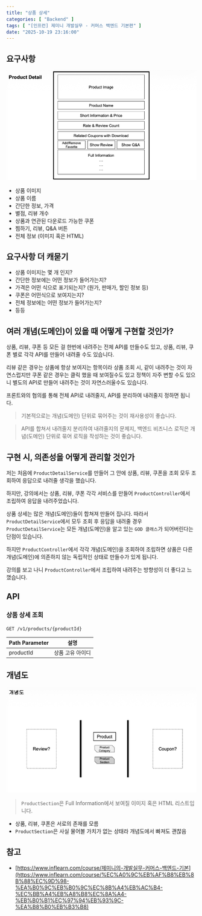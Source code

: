 ```yaml
---
title: "상품 상세"
categories: [ "Backend" ]
tags: [ "[인프런] 제미니 개발실무 - 커머스 백엔드 기본편" ]
date: "2025-10-19 23:16:00"
---
```


## 요구사항

![](/assets/img/posts/2025/10/2025-10-19-상품-상세/132370744299000.png)

- 상품 이미지
- 상품 이름
- 간단한 정보, 가격
- 별점, 리뷰 개수
- 상품과 연관된 다운로드 가능한 쿠폰
- 찜하기, 리뷰, Q&A 버튼
- 전체 정보 (이미지 혹은 HTML)

## 요구사항 더 캐묻기

- 상품 이미지는 몇 개 인지?
- 간단한 정보에는 어떤 정보가 들어가는지?
- 가격은 어떤 식으로 표기되는지? (원가, 판매가, 할인 정보 등)
- 쿠폰은 어떤식으로 보여지는지?
- 전체 정보에는 어떤 정보가 들어가는지?
- 등등

## 여러 개념(도메인)이 있을 때 어떻게 구현할 것인가?

상품, 리뷰, 쿠폰 등 모든 걸 한번에 내려주는 전체 API를 만들수도 있고,
상품, 리뷰, 쿠폰 별로 각각 API를 만들어 내려줄 수도 있습니다.

리뷰 같은 경우는 상품에 항상 보여지는 항목이라 상품 조회 시, 같이 내려주는 것이 자연스럽지만
쿠폰 같은 경우는 클릭 했을 때 보여질수도 있고 정책이 자주 변할 수도 있으니 별도의 API로 만들어 내려주는 것이 자연스러울수도 있습니다.

프론트와의 협의를 통해 전체 API로 내려줄지, API를 분리하여 내려줄지 정하면 됩니다.

> 기본적으로는 개념(도메인) 단위로 묶어주는 것이 재사용성이 좋습니다.

> API를 합쳐서 내려줄지 분리하여 내려줄지의 문제지, 백엔드 비즈니스 로직은 개념(도메인) 단위로 묶어 로직을 작성하는 것이 좋습니다.

## 구현 시, 의존성을 어떻게 관리할 것인가

저는 처음에 `ProductDetailService`를 만들어 그 안에 상품, 리뷰, 쿠폰을 조회 모두 조회하여 응답으로 내려줄 생각을 했습니다.

하지만, 강의에서는 상품, 리뷰, 쿠폰 각각 서비스를 만들어 `ProductController`에서 조립하여 응답을 내려주었습니다.

상품 상세는 많은 개념(도메인)들이 합쳐져 만들어 집니다. 따라서 `ProductDetailService`에서 모두 조회 후 응답을 내려줄 경우
`ProductDetailService`는 모든 개념(도메인)을 알고 있는 `GOD 클래스`가 되어버린다는 단점이 있습니다.

하지만 `ProductController`에서 각각 개념(도메인)을 조회하여 조립하면 상품은 다른 개념(도메인)에 의존하지 않는 독립적인 상태로 만들수가 있게 됩니다.

강의를 보고 나니 `ProductController`에서 조립하여 내려주는 방향성이 더 좋다고 느꼈습니다.

## API

### 상품 상세 조회

```bash
GET /v1/products/{productId}
```

| Path Parameter | 설명        |
|----------------|-----------|
| productId      | 상품 고유 아이디 |

## 개념도

![](/assets/img/posts/2025/10/2025-10-19-상품-상세/134142498868791.png)

> `ProductSection`은 Full Information에서 보여질 이미지 혹은 HTML 리스트입니다.

- 상품, 리뷰, 쿠폰은 서로의 존재를 모름
- `ProductSection`은 사실 물어볼 가치가 없는 상태라 개념도에서 빠져도 괜찮음

## 참고

- [https://www.inflearn.com/course/제미니의-개발실무-커머스-백엔드-기본](https://www.inflearn.com/course/%EC%A0%9C%EB%AF%B8%EB%8B%88%EC%9D%98-%EA%B0%9C%EB%B0%9C%EC%8B%A4%EB%AC%B4-%EC%BB%A4%EB%A8%B8%EC%8A%A4-%EB%B0%B1%EC%97%94%EB%93%9C-%EA%B8%B0%EB%B3%B8)
